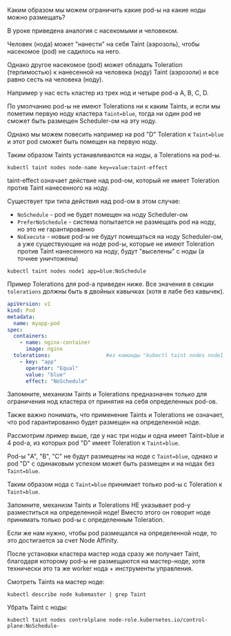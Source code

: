 Каким образом мы можем ограничить какие pod-ы на какие ноды можно размещать?

В уроке приведена аналогия с насекомыми и человеком.

Человек (нода) может "нанести" на себя Taint (аэрозоль), чтобы насекомое (pod) не садилось на него.

Однако другое насекомое (pod) может обладать Toleration (терпимостью) к нанесенной на человека (ноду) Taint (аэрозоли) и все равно сесть на человека (ноду).

Например у нас есть кластер из трех нод и четыре pod-а A, B, C, D.

По умолчанию pod-ы не имеют Tolerations ни к каким Taints, и если мы пометим первую ноду кластера `Taint=blue`, тогда ни один pod не сможет быть размещен Scheduler-ом на эту ноду.

Однако мы можем повесить например на pod "D" Toleration к `Taint=blue` и этот pod сможет быть помещен на первую ноду.

Таким образом Taints устанавливаются на ноды, а Tolerations на pod-ы.

`kubectl taint nodes node-name key=value:taint-effect`

taint-effect означает действие над pod-ом, который не имеет Toleration против Taint нанесенного на ноду.

Существует три типа действия над pod-ом в этом случае:

- `NoSchedule` - pod не будет помещен на ноду Scheduler-ом
- `PreferNoSchedule` - система попытается не размещать pod на ноду, но это не гарантированно
- `NoExecute` - новые pod-ы не будут помещаться на ноду Scheduler-ом, а уже существующие на ноде pod-ы, которые не имеют Toleration против Taint нанесенного на ноду, будут "выселены" с ноды (а точнее уничтожены)

`kubectl taint nodes node1 app=blue:NoSchedule`

Пример Tolerations для pod-а приведен ниже. Все значения в секции `tolerations` должны быть в двойных кавычках (хотя в лабе без кавычек).

```yaml
apiVersion: v1
kind: Pod
metadata:
  name: myapp-pod
spec:
  containers:
    - name: nginx-container
      image: nginx
  tolerations:                  #из команды "kubectl taint nodes node1 app=blue:NoSchedule"
    - key: "app"
      operator: "Equal"
      value: "blue"
      effect: "NoSchedule"
```

Запомните, механизм Taints и Tolerations предназначен только для ограничения нод кластера от принятия на себя определенных pod-ов.

Также важно понимать, что применение Taints и Tolerations не означает, что pod гарантированно будет размещен на определенной ноде.

Рассмотрим пример выше, где у нас три ноды и одна имеет Taint=blue и 4 pod-а, из которых pod "D" имеет Toleration к `Taint=blue`.

Pod-ы "A", "B", "C" не будут размещены на ноде с `Taint=blue`, однако и pod "D" с одинаковым успехом может быть размещен и на нодах без `Taint=blue`.

Таким образом нода с `Taint=blue` принимает только pod-ы с Toleration к `Taint=blue`.

Запомните, механизм Taints и Tolerations НЕ указывает pod-у разместиться на определенной ноде! Вместо этого он говорит ноде принимать только pod-ы с определенным Toleration.

Если же нам нужно, чтобы pod размещался на определенной ноде, то это достигается за счет Node Affinity.

После установки кластера мастер нода сразу же получает Taint, благодаря которому pod-ы не размещаются на мастер-ноде, хотя технически это та же worker нода + инструменты управления.

Смотреть Taints на мастер ноде:

`kubectl describe node kubemaster | grep Taint`

Убрать Taint с ноды:

`kubectl taint nodes controlplane node-role.kubernetes.io/control-plane:NoSchedule-`